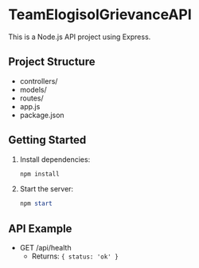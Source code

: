 # TeamElogisolGrievanceAPI

This is a Node.js API project using Express.

## Project Structure

- controllers/
- models/
- routes/
- app.js
- package.json

## Getting Started

1. Install dependencies:
   ```powershell
   npm install
   ```
2. Start the server:
   ```powershell
   npm start
   ```

## API Example

- GET /api/health
  - Returns: `{ status: 'ok' }`
